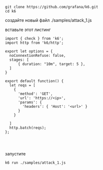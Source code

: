 ```
git clone https://github.com/grafana/k6.git
cd k6
```

создайте новый файл ./samples/attack_1.js

вставьте этот листинг

```
import { check } from 'k6';
import http from 'k6/http';

export let options = {
  noConnextionRefuse: false,
  stages: [
      { duration: "10m", target: 5 },
  ]
}

export default function() {
  let reqs = [
    {
      'method': 'GET',
      'url': 'https://<ip>',
      'params': {
        'headers': { 'Host': '<url>' }
      }
    }

  ]
  http.batch(reqs);
};




```

запустите

```
k6 run ./samples/attack_1.js
```
